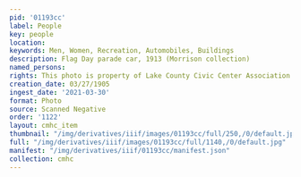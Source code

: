```yaml
---
pid: '01193cc'
label: People
key: people
location: 
keywords: Men, Women, Recreation, Automobiles, Buildings
description: Flag Day parade car, 1913 (Morrison collection)
named_persons: 
rights: This photo is property of Lake County Civic Center Association.
creation_date: 03/27/1905
ingest_date: '2021-03-30'
format: Photo
source: Scanned Negative
order: '1122'
layout: cmhc_item
thumbnail: "/img/derivatives/iiif/images/01193cc/full/250,/0/default.jpg"
full: "/img/derivatives/iiif/images/01193cc/full/1140,/0/default.jpg"
manifest: "/img/derivatives/iiif/01193cc/manifest.json"
collection: cmhc
---
```

